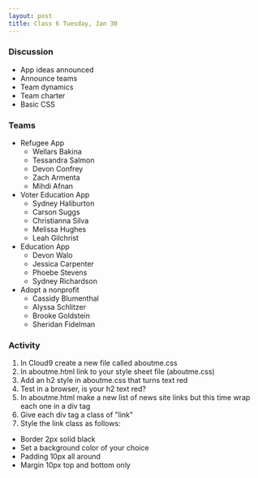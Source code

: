```yaml
---
layout: post
title: Class 6 Tuesday, Jan 30
---
```


### Discussion

* App ideas announced
* Announce teams
* Team dynamics
* Team charter
* Basic CSS

### Teams

* Refugee App
  * Wellars Bakina
  * Tessandra Salmon
  * Devon Confrey
  * Zach Armenta
  * Mihdi Afnan
* Voter Education App
  * Sydney Haliburton
  * Carson Suggs
  * Christianna Silva
  * Melissa Hughes
  * Leah Gilchrist
* Education App
  * Devon Walo
  * Jessica Carpenter
  * Phoebe Stevens
  * Sydney Richardson
* Adopt a nonprofit
  * Cassidy Blumenthal
  * Alyssa Schlitzer
  * Brooke Goldstein
  * Sheridan Fidelman

### Activity

1. In Cloud9 create a new file called aboutme.css
1. In aboutme.html link to your style sheet file (aboutme.css)
1. Add an h2 style in aboutme.css that turns text red
1. Test in a browser, is your h2 text red?
1. In aboutme.html make a new list of news site links but this time wrap each one in a div tag
1. Give each div tag a class of "link"
1. Style the link class as follows:
  * Border 2px solid black
  * Set a background color of your choice
  * Padding 10px all around
  * Margin 10px top and bottom only
